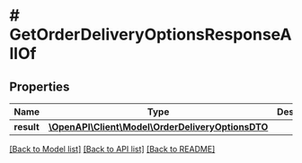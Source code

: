 # # GetOrderDeliveryOptionsResponseAllOf

## Properties

Name | Type | Description | Notes
------------ | ------------- | ------------- | -------------
**result** | [**\OpenAPI\Client\Model\OrderDeliveryOptionsDTO**](OrderDeliveryOptionsDTO.md) |  | [optional]

[[Back to Model list]](../../README.md#models) [[Back to API list]](../../README.md#endpoints) [[Back to README]](../../README.md)
